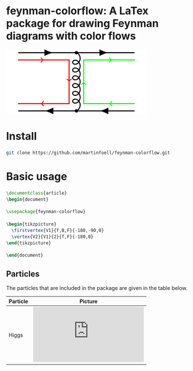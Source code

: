 # feynman-colorflow: A LaTex package for drawing Feynman diagrams with color flows
![alt text](https://github.com/martinfoell/feynman-colorflow/blob/main/example.png)
# Install

```bash
git clone https://github.com/martinfoell/feynman-colorflow.git
```
# Basic usage
```latex
\documentclass{article}
\begin{document}

\usepackage{feynman-colorflow}

\begin{tikzpicture}
  \firstvertex{V1}{f,B,F}{-180,-90,0}
  \vertex{V2}{V1}{2}{f,F}{-180,0}
\end{tikzpicture}

\end{document}
```

## Particles
The particles that are included in the package are given in the table below.

| Particle    | Picture                                                                                   |
| -------- | ----------------------------------------------------------------------------------------- |
| Higgs  | ![alt text](https://github.com/martinfoell/feynman-colorflow/blob/main/images/higgs.pdf)|

